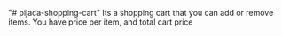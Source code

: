 "# pijaca-shopping-cart" 
Its a shopping cart that you can add or remove items.
You have price per item, and total cart price
